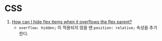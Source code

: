 # CSS

1. [How can I hide flex items when it overflows the flex parent?](https://stackoverflow.com/a/51291850/5722210)
   - `overflow: hidden;` 이 적용되지 않을 땐 `position: relative;` 속성을 추가한다.

